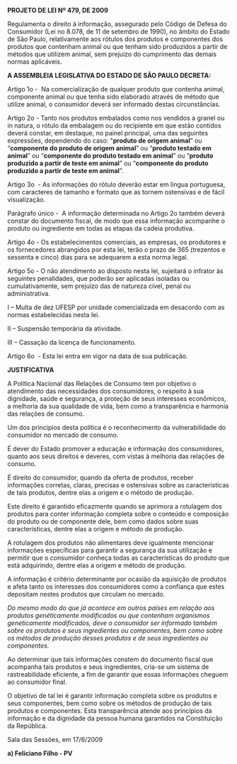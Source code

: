   

**PROJETO DE LEI Nº 479, DE 2009**

  

Regulamenta o direito à informação, assegurado pelo Código de Defesa do
Consumidor (Lei no 8.078, de 11 de setembro de 1990), no âmbito do
Estado de São Paulo, relativamente aos rótulos dos produtos e
componentes dos produtos que contenham animal ou que tenham sido
produzidos a partir de métodos que utilizem animal, sem prejuízo do
cumprimento das demais normas aplicáveis.

  

  

**A ASSEMBLEIA LEGISLATIVA DO ESTADO DE SÃO PAULO DECRETA:**

  

Artigo 1o -  Na comercialização de qualquer produto que contenha animal,
componente animal ou que tenha sido elaborado através de método que
utilize animal, o consumidor deverá ser informado destas circunstâncias.

Artigo 2o - Tanto nos produtos embalados como nos vendidos a granel ou
in natura, o rótulo da embalagem ou do recipiente em que estão contidos
deverá constar, em destaque, no painel principal, uma das seguintes
expressões, dependendo do caso: "**produto de origem animal**” ou
“**componente do produto de origem animal**” ou “**produto testado em
animal**” ou “**componente do produto testado em animal**” ou “**produto
produzido a partir de teste em animal**” ou “**componente do produto
produzido a partir de teste em animal**”.

Artigo 3o  - As informações do rótulo deverão estar em língua
portuguesa, com caracteres de tamanho e formato que as tornem ostensivas
e de fácil visualização.

Parágrafo único -  A informação determinada no Artigo 2o também deverá
constar do documento fiscal, de modo que essa informação acompanhe o
produto ou ingrediente em todas as etapas da cadeia produtiva.

Artigo 4o - Os estabelecimentos comerciais, as empresas, os produtores e
os fornecedores abrangidos por esta lei, terão o prazo de 365 (trezentos
e sessenta e cinco) dias para se adequarem a esta norma legal.

Artigo 5o - O não atendimento ao disposto nesta lei, sujeitará o
infrator às seguintes penalidades, que poderão ser aplicadas isoladas ou
cumulativamente, sem prejuízo das de natureza cível, penal ou
administrativa.

I – Multa de dez UFESP por unidade comercializada em desacordo com as
normas estabelecidas nesta lei.

II – Suspensão temporária da atividade.

III – Cassação da licença de funcionamento.   

Artigo 6o  - Esta lei entra em vigor na data de sua publicação.

  
  

  

  

  

  

  

  

  

  

**JUSTIFICATIVA**

  

  

A Política Nacional das Relações de Consumo tem por objetivo o
atendimento das necessidades dos consumidores, o respeito à sua
dignidade, saúde e segurança, a proteção de seus interesses econômicos,
a melhoria da sua qualidade de vida, bem como a transparência e harmonia
das relações de consumo.

Um dos princípios desta política é o reconhecimento da vulnerabilidade
do consumidor no mercado de consumo.

É dever do Estado promover a educação e informação dos consumidores,
quanto aos seus direitos e deveres, com vistas à melhoria das relações
de consumo.

É direito do consumidor, quando da oferta de produtos, receber
informações corretas, claras, precisas e ostensivas sobre as
características de tais produtos, dentre elas a origem e o método de
produção.

Este direito é garantido eficazmente quando se aprimora a rotulagem dos
produtos para conter informação completa sobre o conteúdo e composição
do produto ou de componente dele, bem como dados sobre suas
características, dentre elas a origem e método de produção.

A rotulagem dos produtos não alimentares deve igualmente mencionar
informações específicas para garantir a segurança da sua utilização e
permitir que o consumidor conheça todas as características do produto
que está adquirindo, dentre elas a origem e método de produção.

A informação é critério determinante por ocasião da aquisição de
produtos e afeta tanto os interesses dos consumidores como a confiança
que estes depositam nestes produtos que circulam no mercado.

*Do mesmo modo do que já acontece em outros países em relação aos
produtos genéticamente modificados ou que contenham organismos
geneticamente modificados, deve o consumidor ser informado também sobre
os produtos e seus ingredientes ou componentes, bem como sobre os
métodos de produção desses produtos e de seus ingredientes ou
componentes.*

Ao determinar que tais informações constem do documento fiscal que
acompanha tais produtos e seus ingredientes, cria-se um sistema de
rastreabilidade eficiente, a fim de garantir que essas informações
cheguem ao consumidor final.

O objetivo de tal lei é garantir informação completa sobre os produtos e
seus componentes, bem como sobre os métodos de produção de tais produtos
e componentes. Esta transparência atende aos princípios da informação e
da dignidade da pessoa humana garantidos na Constituição da República.

  

  

  

Sala das Sessões, em 17/6/2009

  

  

  

  

  

**a) Feliciano Filho - PV**

  

  

